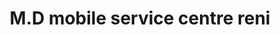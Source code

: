 ---
title: "M.D mobile service centre reni"
url: /reni/m-d-mobile-service-centre-reni/
shop: mobile phone
---